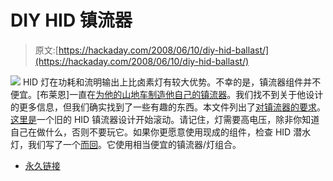 # DIY HID 镇流器

> 原文:[https://hackaday.com/2008/06/10/diy-hid-ballast/](https://hackaday.com/2008/06/10/diy-hid-ballast/)

![](../Images/23345b5a49a21f76b242dac0ab9e9baf.png)
HID 灯在功耗和流明输出上比卤素灯有较大优势。不幸的是，镇流器组件并不便宜。[布莱恩]一直在[为他的山地车制造他自己的镇流器](http://forums.mtbr.com/showthread.php?t=269251)。我们找不到关于他设计的更多信息，但我们确实找到了一些有趣的东西。本文件列出了[对镇流器的要求](http://members.misty.com/don/hidexp.html#1)。[这里是](http://www.repairfaq.org/sam/jshidbal.htm)一个旧的 HID 镇流器设计开始滚动。请记住，灯需要高电压，除非你知道自己在做什么，否则不要玩它。如果你更愿意使用现成的组件，检查 HID 潜水灯，我们写了一个[而回](http://www.hackaday.com/2006/09/03/hid-dive-light/)。它使用相当便宜的镇流器/灯组合。

*   [永久链接](http://forums.mtbr.com/showthread.php?t=269251)